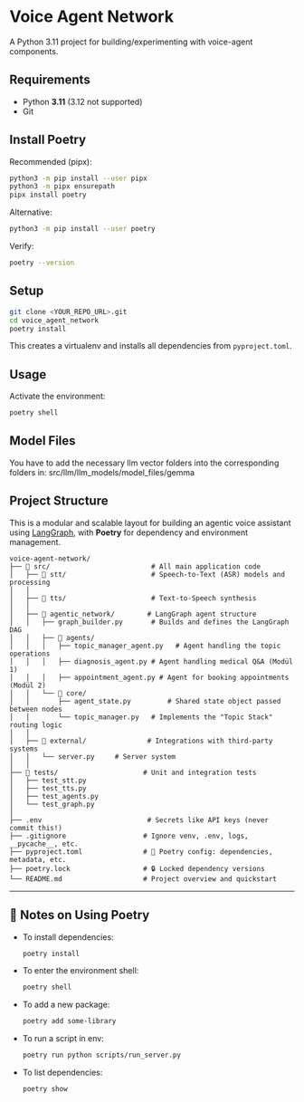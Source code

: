# Voice Agent Network

A Python 3.11 project for building/experimenting with voice-agent components.

## Requirements
- Python **3.11** (3.12 not supported)
- Git

## Install Poetry
Recommended (pipx):
```bash
python3 -m pip install --user pipx
python3 -m pipx ensurepath
pipx install poetry
```

Alternative:
```bash
python3 -m pip install --user poetry
```

Verify:
```bash
poetry --version
```

## Setup
```bash
git clone <YOUR_REPO_URL>.git
cd voice_agent_network
poetry install
```

This creates a virtualenv and installs all dependencies from `pyproject.toml`.

## Usage
Activate the environment:
```bash
poetry shell
```

## Model Files
You have to add the necessary llm vector folders into the corresponding folders in: src/llm/llm_models/model_files/gemma


## Project Structure

This is a modular and scalable layout for building an agentic voice assistant using [LangGraph](https://github.com/langchain-ai/langgraph), with **Poetry** for dependency and environment management.

```
voice-agent-network/
├── 📁 src/                         # All main application code
│   ├── 📁 stt/                     # Speech-to-Text (ASR) models and processing
│   │
│   ├── 📁 tts/                     # Text-to-Speech synthesis
│   │
│   ├── 📁 agentic_network/        # LangGraph agent structure
│   │   ├── graph_builder.py       # Builds and defines the LangGraph DAG
│   │   ├── 📁 agents/
│   │   │   ├── topic_manager_agent.py   # Agent handling the topic operations
│   │   │   ├── diagnosis_agent.py # Agent handling medical Q&A (Modül 1)
│   │   │   ├── appointment_agent.py # Agent for booking appointments (Modül 2)
│   │   └── 📁 core/
│   │       ├── agent_state.py         # Shared state object passed between nodes
│   │       └── topic_manager.py   # Implements the "Topic Stack" routing logic
│   │
│   ├── 📁 external/               # Integrations with third-party systems
│   │   └── server.py     # Server system
│   │
├── 📁 tests/                     # Unit and integration tests
│   ├── test_stt.py
│   ├── test_tts.py
│   ├── test_agents.py
│   └── test_graph.py
│
├── .env                          # Secrets like API keys (never commit this!)
├── .gitignore                   # Ignore venv, .env, logs, __pycache__, etc.
├── pyproject.toml               # 🧠 Poetry config: dependencies, metadata, etc.
├── poetry.lock                  # 🔒 Locked dependency versions
└── README.md                    # Project overview and quickstart
```

---

## 🧠 Notes on Using Poetry

- To install dependencies:
  ```bash
  poetry install
  ```

- To enter the environment shell:
  ```bash
  poetry shell
  ```

- To add a new package:
  ```bash
  poetry add some-library
  ```

- To run a script in env:
  ```bash
  poetry run python scripts/run_server.py
  ```

- To list dependencies:
  ```bash
  poetry show
  ```
